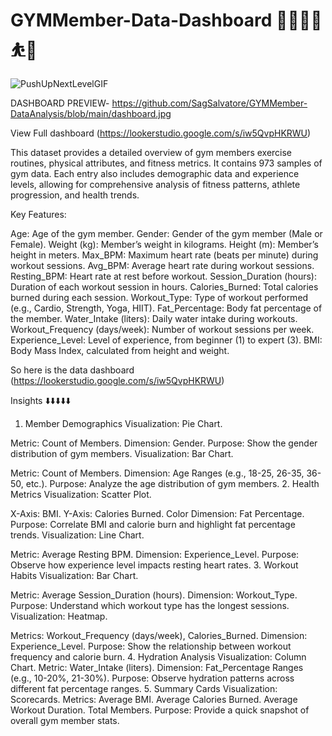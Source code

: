 # GYMMember-Data-Dashboard 🤸‍♂️🤸‍♀️⛹️💪
![PushUpNextLevelGIF](https://github.com/user-attachments/assets/cc34474d-5bf5-4ffe-92c8-21f4180e9db8)

DASHBOARD PREVIEW- https://github.com/SagSalvatore/GYMMember-DataAnalysis/blob/main/dashboard.jpg

View Full dashboard (https://lookerstudio.google.com/s/iw5QvpHKRWU)

This dataset provides a detailed overview of gym members exercise routines, physical attributes, and fitness metrics. It contains 973 samples of gym data.
Each entry also includes demographic data and experience levels, allowing for comprehensive analysis of fitness patterns, athlete progression, and health trends.

Key Features:

Age: Age of the gym member.
Gender: Gender of the gym member (Male or Female).
Weight (kg): Member’s weight in kilograms.
Height (m): Member’s height in meters.
Max_BPM: Maximum heart rate (beats per minute) during workout sessions.
Avg_BPM: Average heart rate during workout sessions.
Resting_BPM: Heart rate at rest before workout.
Session_Duration (hours): Duration of each workout session in hours.
Calories_Burned: Total calories burned during each session.
Workout_Type: Type of workout performed (e.g., Cardio, Strength, Yoga, HIIT).
Fat_Percentage: Body fat percentage of the member.
Water_Intake (liters): Daily water intake during workouts.
Workout_Frequency (days/week): Number of workout sessions per week.
Experience_Level: Level of experience, from beginner (1) to expert (3).
BMI: Body Mass Index, calculated from height and weight.

So here is the data dashboard (https://lookerstudio.google.com/s/iw5QvpHKRWU)

Insights ⬇️⬇️⬇️⬇️⬇️

1. Member Demographics
Visualization: Pie Chart.

Metric: Count of Members.
Dimension: Gender.
Purpose: Show the gender distribution of gym members.
Visualization: Bar Chart.

Metric: Count of Members.
Dimension: Age Ranges (e.g., 18-25, 26-35, 36-50, etc.).
Purpose: Analyze the age distribution of gym members.
2. Health Metrics
Visualization: Scatter Plot.

X-Axis: BMI.
Y-Axis: Calories Burned.
Color Dimension: Fat Percentage.
Purpose: Correlate BMI and calorie burn and highlight fat percentage trends.
Visualization: Line Chart.

Metric: Average Resting BPM.
Dimension: Experience_Level.
Purpose: Observe how experience level impacts resting heart rates.
3. Workout Habits
Visualization: Bar Chart.

Metric: Average Session_Duration (hours).
Dimension: Workout_Type.
Purpose: Understand which workout type has the longest sessions.
Visualization: Heatmap.

Metrics: Workout_Frequency (days/week), Calories_Burned.
Dimension: Experience_Level.
Purpose: Show the relationship between workout frequency and calorie burn.
4. Hydration Analysis
Visualization: Column Chart.
Metric: Water_Intake (liters).
Dimension: Fat_Percentage Ranges (e.g., 10-20%, 21-30%).
Purpose: Observe hydration patterns across different fat percentage ranges.
5. Summary Cards
Visualization: Scorecards.
Metrics:
Average BMI.
Average Calories Burned.
Average Workout Duration.
Total Members.
Purpose: Provide a quick snapshot of overall gym member stats.
